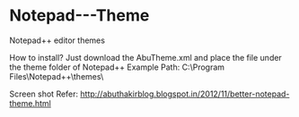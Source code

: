Notepad---Theme
===============

Notepad++ editor themes

How to install?
Just download the AbuTheme.xml and place the file under the theme folder of Notepad++
Example Path: C:\Program Files\Notepad++\themes\ 

Screen shot
Refer: http://abuthakirblog.blogspot.in/2012/11/better-notepad-theme.html

